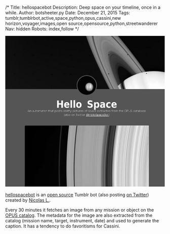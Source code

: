 /*
Title: hellospacebot
Description: Deep space on your timeline, once in a while.
Author: botsheeter.py
Date: December 21, 2015
Tags: tumblr,tumblrbot,active,space,python,opus,cassini,new horizon,voyager,images,open source,opensource,python,streetwanderer
Nav: hidden
Robots: index,follow
*/

[![](/content/bots/tumblr-bots/images/hellospacebot.png)](http://hellospacebot.tumblr.com/)

[hellospacebot](http://hellospacebot.tumblr.com/) is an [open source](https://github.com/StreetWanderer/HelloSpaceBot) Tumblr bot (also posting [on Twitter](https://twitter.com/HelloSpaceBot)) created by [Nicolas L.](https://twitter.com/StreetWanderer). 

Every 30 minutes it fetches an image from any mission or object on the [OPUS catalog](http://pds-rings-tools.seti.org/opus/). The metadata for the image are also extracted from the catalog (mission name, target, instrument, date) and used to generate the caption. It has a tendency to do favoritisms for Cassini.
